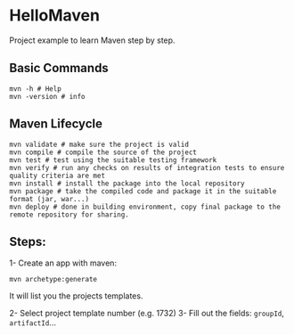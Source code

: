 # HelloMaven

Project example to learn Maven step by step.

## Basic Commands
```
mvn -h # Help
mvn -version # info
```
## Maven Lifecycle
```
mvn validate # make sure the project is valid
mvn compile # compile the source of the project
mvn test # test using the suitable testing framework
mvn verify # run any checks on results of integration tests to ensure quality criteria are met
mvn install # install the package into the local repository
mvn package # take the compiled code and package it in the suitable format (jar, war...)
mvn deploy # done in building environment, copy final package to the remote repository for sharing.
```

## Steps:
1- Create an app with maven:
```
mvn archetype:generate
```
It will list you the projects templates.

2- Select project template number (e.g. 1732)
3- Fill out the fields: `groupId`, `artifactId`...
